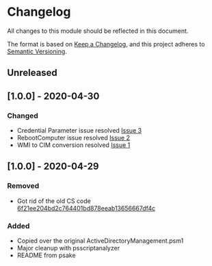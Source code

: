 # Changelog
All changes to this module should be reflected in this document.

The format is based on [Keep a Changelog](https://keepachangelog.com/en/1.0.0/),
and this project adheres to [Semantic Versioning](https://semver.org/spec/v2.0.0.html).

## Unreleased

## [1.0.0] - 2020-04-30
### Changed
- Credential Parameter issue resolved [Issue 3](https://github.com/jeffpatton1971/ActiveDirectoryManagement/issues/3)
- RebootComputer issue resolved [Issue 2](https://github.com/jeffpatton1971/ActiveDirectoryManagement/issues/2)
- WMI to CIM conversion resolved [Issue 1](https://github.com/jeffpatton1971/ActiveDirectoryManagement/issues/1)

## [1.0.0] - 2020-04-29
### Removed
- Got rid of the old CS code [6f21ee204bd2c764401bd878eeab13656667df4c](https://github.com/jeffpatton1971/ActiveDirectoryManagement/commit/6f21ee204bd2c764401bd878eeab13656667df4c)

### Added
- Copied over the original ActiveDirectoryManagement.psm1
- Major cleanup with psscriptanalyzer
- README from psake